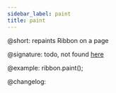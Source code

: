 ```yaml
---
sidebar_label: paint
title: paint
---          
```


@short: repaints Ribbon on a page

@signature: todo, not found [here](https://cdn.dhtmlx.com/suite/pro/edge/types/ts-ribbon/sources/types.d.ts)

@example:
ribbon.paint();

@changelog:

